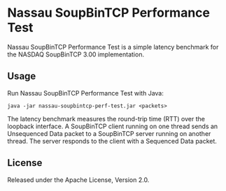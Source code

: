 Nassau SoupBinTCP Performance Test
==================================

Nassau SoupBinTCP Performance Test is a simple latency benchmark for the
NASDAQ SoupBinTCP 3.00 implementation.


Usage
-----

Run Nassau SoupBinTCP Performance Test with Java:

    java -jar nassau-soupbintcp-perf-test.jar <packets>

The latency benchmark measures the round-trip time (RTT) over the loopback
interface. A SoupBinTCP client running on one thread sends an Unsequenced
Data packet to a SoupBinTCP server running on another thread. The server
responds to the client with a Sequenced Data packet.


License
-------

Released under the Apache License, Version 2.0.
